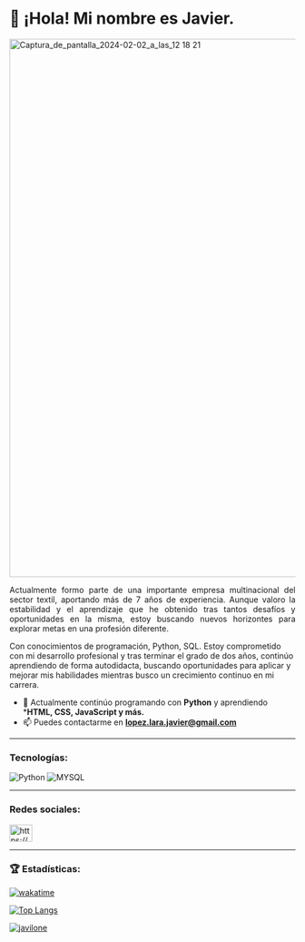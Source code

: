 <h1 align="left">👋 ¡Hola! Mi nombre es Javier.</h1>
<img width="948" alt="Captura_de_pantalla_2024-02-02_a_las_12 18 21" src="https://github.com/Javilone/Javilone/assets/97972589/eb82e1f4-08ff-4219-9580-40d713aa495c">

<p style="text-align: justify;">
Actualmente formo parte de una importante empresa multinacional del sector textil, aportando más de 7 años de experiencia. Aunque valoro la estabilidad y el aprendizaje que he obtenido tras tantos desafíos y oportunidades en la misma, estoy buscando nuevos horizontes para explorar metas en una profesión diferente.

Con conocimientos de programación, Python, SQL. Estoy comprometido con mi desarrollo profesional y tras terminar el grado de dos años, continúo aprendiendo de forma autodidacta, buscando oportunidades para aplicar y mejorar mis habilidades mientras busco un crecimiento continuo en mi carrera.
</p>

- 🌱 Actualmente continúo programando con **Python** y aprendiendo ***HTML, CSS, JavaScript y más.**
- 📫 Puedes contactarme en **lopez.lara.javier@gmail.com**

<hr></hr>
<h3 align="left">Tecnologías:</h3>

<img alt="Python" src="https://img.shields.io/badge/PYTHON-yellow?style=for-the-badge&logo=python&labelColor=white"> <img alt="MYSQL" src="https://img.shields.io/badge/MYSQL-lightgrey?style=for-the-badge&logo=mysql&labelColor=white">

<hr></hr>
<h3 align="left">Redes sociales: </h3>
<p align="left"><a href="https://www.linkedin.com/in/javier-lopez-lara/" target="blank"><img align="center" src="https://raw.githubusercontent.com/rahuldkjain/github-profile-readme-generator/master/src/images/icons/Social/linked-in-alt.svg" alt="https://www.linkedin.com/in/javier-lopez-lara/" height="30" width="40" /></a>
</p>

<hr></hr>
<h3 align="left">🏆 Estadísticas: </h3>

[![wakatime](https://wakatime.com/badge/user/018d6997-8ac3-4b8f-a7ef-bff77a76bc49.svg)](https://wakatime.com/@018d6997-8ac3-4b8f-a7ef-bff77a76bc49)

[![Top Langs](https://github-readme-stats.vercel.app/api/top-langs/?username=javilone)](https://github.com/anuraghazra/github-readme-stats)
<p align="left"> <a href="https://github.com/ryo-ma/github-profile-trophy"><img src="https://github-profile-trophy.vercel.app/?username=javilone" alt="javilone" /></a> </p>

<!--
**Javilone/Javilone** is a ✨ _special_ ✨ repository because its `README.md` (this file) appears on your GitHub profile.

Here are some ideas to get you started:

- 🔭 I’m currently working on ...
- 🌱 I’m currently learning ...
- 👯 I’m looking to collaborate on ...
- 🤔 I’m looking for help with ...
- 💬 Ask me about ...
- 📫 How to reach me: ...
- 😄 Pronouns: ...
- ⚡ Fun fact: ...
-->
